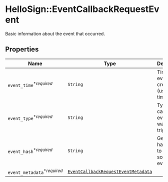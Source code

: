 # HelloSign::EventCallbackRequestEvent

Basic information about the event that occurred.

## Properties

| Name | Type | Description | Notes |
| ---- | ---- | ----------- | ----- |
| `event_time`<sup>*_required_</sup> | ```String``` |  Time the event was created (using Unix time).  |  |
| `event_type`<sup>*_required_</sup> | ```String``` |  Type of callback event that was triggered.  |  |
| `event_hash`<sup>*_required_</sup> | ```String``` |  Generated hash used to verify source of event data.  |  |
| `event_metadata`<sup>*_required_</sup> | [```EventCallbackRequestEventMetadata```](EventCallbackRequestEventMetadata.md) |    |  |

